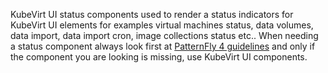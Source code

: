 KubeVirt UI status components used  to render a status indicators for KubeVirt UI elements for examples virtual machines status, data volumes, data import, data import cron, image collections status etc.. 
When needing a status component always look first at [PatternFly 4 guidelines](https://www.patternfly.org/v4/) and only if the component you are looking is missing, use KubeVirt UI components.